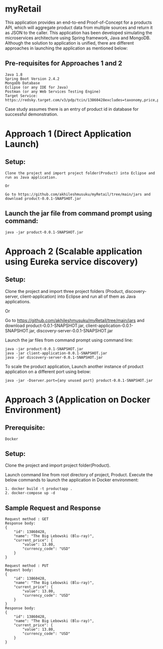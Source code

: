 # myRetail

This application provides an end-to-end Proof-of-Concept for a products API, which will aggregate product data from multiple sources and return it as JSON to the caller. 
This application has been developed simulating the microservices architecture using Spring framework, Java and MongoDB. Although the solution to application is unified, there are different approaches in launching the application as mentioned below:

## Pre-requisites for Approaches 1 and 2

```
Java 1.8
Spring Boot Version 2.4.2
MongoDb Database
Eclipse (or any IDE for Java)
Postman (or any Web Services Testing Engine)
Target Service: https://redsky.target.com/v3/pdp/tcin/13860428excludes=taxonomy,price,promotion,bulk_ship,rating_and_review_reviews,rating_and_review_statistics,question_answer_statistics&key=candidate#_blank

```
Case study assumes there is an entry of product id in database for successful demonstration.

# Approach 1 (Direct Application Launch)


## Setup:

```
Clone the project and import project folder(Product) into Eclipse and run as Java application.

Or

Go to https://github.com/akhileshmusuku/myRetail/tree/main/jars and download product-0.0.1-SNAPSHOT.jar
```

## Launch the jar file from command prompt using command:

```
java -jar product-0.0.1-SNAPSHOT.jar
```

# Approach 2 (Scalable application using Eureka service discovery)

## Setup:

Clone the project and import three project folders (Product, discovery-server, client-application)  into Eclipse and run all of them as Java applications.

Or

Go to https://github.com/akhileshmusuku/myRetail/tree/main/jars and download product-0.0.1-SNAPSHOT.jar, client-application-0.0.1-SNAPSHOT.jar, discovery-server-0.0.1-SNAPSHOT.jar

Launch the jar files from command prompt using command line:

```
java -jar product-0.0.1-SNAPSHOT.jar
java -jar client-application-0.0.1-SNAPSHOT.jar
java -jar discovery-server-0.0.1-SNAPSHOT.jar
```


To scale the product application, Launch another instance of product application on a different port using below:

```
java -jar -Dserver.port={any unused port} product-0.0.1-SNAPSHOT.jar
```


# Approach 3 (Application on Docker Environment)

## Prerequisite:

```
Docker
```

## Setup:

Clone the project and import project folder(Product).

Launch command line from root directory of project, Product. Execute the below commands to launch the application in Docker environment:

```
1. docker build -t productapp .
2. docker-compose up -d
```


## Sample Request and Response

```
Request method : GET
Response body:
{
    "id": 13860428,
    "name": "The Big Lebowski (Blu-ray)",
    "current_price": {
        "value": 13.80,
        "currency_code": "USD"
    }
}
```

```
Request method : PUT
Request body:
{
    "id": 13860428,
    "name": "The Big Lebowski (Blu-ray)",
    "current_price": {
        "value": 13.80,
        "currency_code": "USD"
    }
}
Response body:
{
    "id": 13860428,
    "name": "The Big Lebowski (Blu-ray)",
    "current_price": {
        "value": 13.80,
        "currency_code": "USD"
    }
}
```














